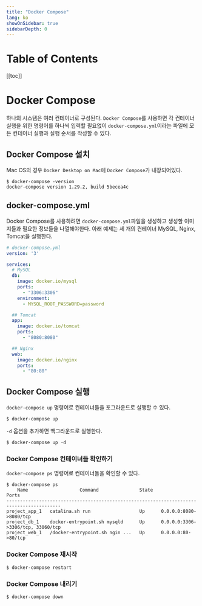 ```yaml
---
title: "Docker Compose"
lang: ko
showOnSidebar: true
sidebarDepth: 0
---
```


# Table of Contents
[[toc]]

# Docker Compose
하나의 시스템은 여러 컨테이너로 구성된다. `Docker Compose`를 사용하면 각 컨테이너 실행을 위한 명령어를 하나씩 입력할 필요없이 `docker-compose.yml`이라는 파일에 모든 컨테이너 실행과 실행 순서를 작성할 수 있다.

## Docker Compose 설치
Mac OS의 경우 `Docker Desktop on Mac`에 `Docker Compose`가 내장되어있다.

``` shellsession
$ docker-compose -version
docker-compose version 1.29.2, build 5becea4c
```

## docker-compose.yml
Docker Compose를 사용하려면 `docker-compose.yml`파일을 생성하고 생성할 이미지들과 필요한 정보들을 나열해야한다. 아래 예제는 세 개의 컨테이너 MySQL, Nginx, Tomcat을 실행한다.

``` yml
# docker-compose.yml
version: '3'

services:
  # MySQL
  db:
    image: docker.io/mysql
    ports:
      - "3306:3306"
    environment:
      - MYSQL_ROOT_PASSWORD=password

  ## Tomcat
  app:
    image: docker.io/tomcat
    ports:
      - "8080:8080"

  ## Nginx
  web:
    image: docker.io/nginx
    ports:
      - "80:80"
```

## Docker Compose 실행
`docker-compose up` 명령어로 컨테이너들을 포그라운드로 실행할 수 있다.
``` shellsession
$ docker-compose up
```

`-d` 옵션을 추가하면 백그라운드로 실행한다.
``` shellsession
$ docker-compose up -d
```

### Docker Compose 컨테이너들 확인하기
`docker-compose ps` 명령어로 컨테이너들을 확인할 수 있다. 
``` shellsession
$ docker-compose ps
    Name                   Command               State                 Ports              
------------------------------------------------------------------------------------------
project_app_1   catalina.sh run                  Up      0.0.0.0:8080->8080/tcp           
project_db_1    docker-entrypoint.sh mysqld      Up      0.0.0.0:3306->3306/tcp, 33060/tcp
project_web_1   /docker-entrypoint.sh ngin ...   Up      0.0.0.0:80->80/tcp  
```

### Docker Compose 재시작
``` shellsession
$ docker-compose restart
```

### Docker Compose 내리기
``` shellsession
$ docker-compose down
```